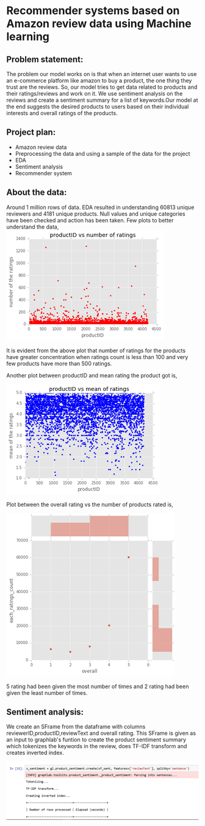 # Recommender systems based on Amazon review data using Machine learning 

Problem statement:
---
  The problem our model works on is that when an internet user wants to use an e-commerce platform like amazon to buy a product, the one thing they trust are the reviews. So, our model tries to get data related to products and their ratings/reviews and work on it. We use sentiment analysis on the reviews and create a sentiment summary for a list of keywords.Our model at the end suggests the desired products to users based on their individual interests and overall ratings of the products. 

Project plan:
---
* Amazon review data
* Preprocessing the data and using a sample of the data for the project
* EDA
* Sentiment analysis
* Recommender system

 
About the data:
---
Around 1 million rows of data. EDA resulted in understanding 60813 unique reviewers and 4181 unique products.
Null values and unique categories have been checked and action has been taken. Few plots to better understand the data,
![Markdown Logo](https://github.com/abhi19071993/gitpracticum1/blob/master/eda_1.png)

It is evident from the above plot that number of ratings for the products have greater concentration when ratings count is less than
100 and very few products have more than 500 ratings.
 
 Another plot between productID and mean rating the product got is,
 
 ![Markdown Logo](https://github.com/abhi19071993/gitpracticum1/blob/master/eda_2.png)

Plot between the overall rating vs the number of products rated is,

![Markdown Logo](https://github.com/abhi19071993/gitpracticum1/blob/master/eda_3.png)

 5 rating had been given the most number of times and 2 rating had been given the least number of times.
 
 Sentiment analysis:
 ---
 
 We create an SFrame from the dataframe with columns reviewerID,productID,reviewText and overall rating. This SFrame is given as an input to graphlab's funtion to create the product sentiment summary which tokenizes the keywords in the review, does TF-IDF transform and creates inverted index.
 
 ![Markdown Logo](https://github.com/abhi19071993/gitpracticum1/blob/master/sentiment_1.png)
